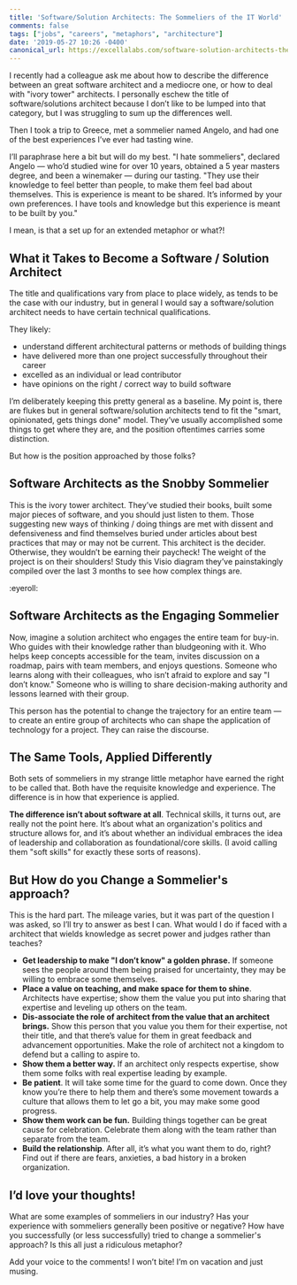```yaml
---
title: 'Software/Solution Architects: The Sommeliers of the IT World'
comments: false
tags: ["jobs", "careers", "metaphors", "architecture"]
date: '2019-05-27 10:26 -0400'
canonical_url: https://excellalabs.com/software-solution-architects-the-sommeliers-of-the-it-world/
---
```


I recently had a colleague ask me about how to describe the difference between an great software architect and a mediocre one, or how to deal with "ivory tower" architects. I personally eschew the title of software/solutions architect because I don’t like to be lumped into that category, but I was struggling to sum up the differences well.

Then I took a trip to Greece, met a sommelier named Angelo, and had one of the best experiences I’ve ever had tasting wine.

I’ll paraphrase here a bit but will do my best. "I hate sommeliers", declared Angelo — who’d studied wine for over 10 years, obtained a 5 year masters degree, and been a winemaker — during our tasting. "They use their knowledge to feel better than people, to make them feel bad about themselves. This is experience is meant to be shared. It’s informed by your own preferences. I have tools and knowledge but this experience is meant to be built by you."

I mean, is that a set up for an extended metaphor or what?!

## What it Takes to Become a Software / Solution Architect

The title and qualifications vary from place to place widely, as tends to be the case with our industry, but in general I would say a software/solution architect needs to have certain technical qualifications.

They likely:

* understand different architectural patterns or methods of building things
* have delivered more than one project successfully throughout their career
* excelled as an individual or lead contributor
* have opinions on the right / correct way to build software

I’m deliberately keeping this pretty general as a baseline. My point is, there are flukes but in general software/solution architects tend to fit the "smart, opinionated, gets things done" model. They’ve usually accomplished some things to get where they are, and the position oftentimes carries some distinction.

But how is the position approached by those folks?

## Software Architects as the Snobby Sommelier

This is the ivory tower architect. They’ve studied their books, built some major pieces of software, and you should just listen to them. Those suggesting new ways of thinking / doing things are met with dissent and defensiveness and find themselves buried under articles about best practices that may or may not be current. This architect is the decider. Otherwise, they wouldn’t be earning their paycheck! The weight of the project is on their shoulders! Study this Visio diagram they’ve painstakingly compiled over the last 3 months to see how complex things are.

:eyeroll:

## Software Architects as the Engaging Sommelier

Now, imagine a solution architect who engages the entire team for buy-in. Who guides with their knowledge rather than bludgeoning with it. Who helps keep concepts accessible for the team, invites discussion on a roadmap, pairs with team members, and enjoys questions. Someone who learns along with their colleagues, who isn’t afraid to explore and say "I don’t know." Someone who is willing to share decision-making authority and lessons learned with their group.

This person has the potential to change the trajectory for an entire team — to create an entire group of architects who can shape the application of technology for a project. They can raise the discourse.

## The Same Tools, Applied Differently

Both sets of sommeliers in my strange little metaphor have earned the right to be called that. Both have the requisite knowledge and experience. The difference is in how that experience is applied.

**The difference isn’t about software at all**. Technical skills, it turns out, are really not the point here. It’s about what an organization's politics and structure allows for, and it’s about whether an individual embraces the idea of leadership and collaboration as foundational/core skills. (I avoid calling them "soft skills" for exactly these sorts of reasons).

## But How do you Change a Sommelier's approach?

This is the hard part. The mileage varies, but it was part of the question I was asked, so I’ll try to answer as best I can. What would I do if faced with a architect that wields knowledge as secret power and judges rather than teaches?

* **Get leadership to make "I don’t know" a golden phrase.** If someone sees the people around them being praised for uncertainty, they may be willing to embrace some themselves.
* **Place a value on teaching, and make space for them to shine**. Architects have expertise; show them the value you put into sharing that expertise and leveling up others on the team.
* **Dis-associate the role of architect from the value that an architect brings.** Show this person that you value you them for their expertise, not their title, and that there’s value for them in great feedback and advancement opportunities. Make the role of architect not a kingdom to defend but a calling to aspire to.
* **Show them a better way.** If an architect only respects expertise, show them some folks with real expertise leading by example.
* **Be patient**. It will take some time for the guard to come down. Once they know you’re there to help them and there’s some movement towards a culture that allows them to let go a bit, you may make some good progress.
* **Show them work can be fun.** Building things together can be great cause for celebration. Celebrate them along with the team rather than separate from the team.
* **Build the relationship**. After all, it’s what you want them to do, right? Find out if there are fears, anxieties, a bad history in a broken organization.

## I’d love your thoughts!

What are some examples of sommeliers in our industry? Has your experience with sommeliers generally been positive or negative? How have you successfully (or less successfully) tried to change a sommelier's approach? Is this all just a ridiculous metaphor?

Add your voice to the comments! I won’t bite! I’m on vacation and just musing.
